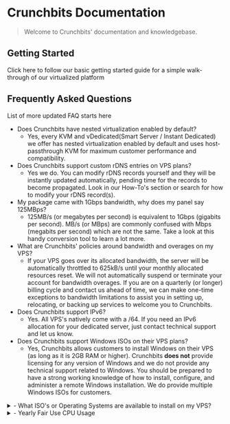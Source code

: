 # Crunchbits Documentation

> Welcome to Crunchbits' documentation and knowledgebase. 

## Getting Started
Click here to follow our basic getting started guide for a simple walk-through of our virtualized platform

## Frequently Asked Questions
List of more updated FAQ starts here

- Does Crunchbits have nested virtualization enabled by default?
    - Yes, every KVM and vDedicated(Smart Server / Instant Dedicated) we offer has nested virtualization enabled by default and uses host-passthrough KVM for maximum customer performance and compatibility.
- Does Crunchbits support custom rDNS entries on VPS plans?
    - Yes we do. You can modify rDNS records yourself and they will be instantly updated automatically, pending time for the records to become propagated. Look in our How-To's section or search for how to modify your rDNS record(s).
- My package came with 1Gbps bandwidth, why does my panel say 125MBps?
    - 125MB/s (or megabytes per second) is equivalent to 1Gbps (gigabits per second). MB/s (or MBps) are commonly confused with Mbps (megabits per second) which are not the same. Take a look at this handy conversion tool to learn a lot more.
- What are Crunchbits' policies around bandwidth and overages on my VPS?
    - If your VPS goes over its allocated bandwidth, the server will be automatically throttled to 625kB/s until your monthly allocated resources reset. We will not automatically suspend or terminate your account for bandwidth overages. If you are on a quarterly (or longer) billing cycle and contact us ahead of time, we can make one-time exceptions to bandwidth limitations to assist you in setting up, relocating, or backing up services to welcome you to Crunchbits.
- Does Crunchbits support IPv6?
    - Yes. All VPS's natively come with a /64. If you need an IPv6 allocation for your dedicated server, just contact technical support and let us know.
- Does Crunchbits support Windows ISOs on their VPS plans?
    - Yes, Crunchbits allows customers to install Windows on their VPS (as long as it is 2GB RAM or higher). Crunchbits **does not** provide licensing for any version of Windows and we do not provide any technical support related to Windows. You should be prepared to have a strong working knowledge of how to install, configure, and administer a remote Windows installation. We do provide multiple Windows ISOs for customers.
<details>
<summary>- What ISO's or Operating Systems are available to install on my VPS?</summary>
    - The following Operating systems are available:
        - AlmaLinux
        - 8 Minimal
        - 9 Latest

        - CentOS
        - 7 Minimal
        - Stream 9

        - Debian
        - Debian 10 (Buster) Minimal
        - Debian 11 (Bullseye) Minimal

        - Fedora
        - Fedora 34 Minimal
        - Fedora 35 Minimal
        - Fedora 36 Minimal

        - Rocky Linux
        - Rocky Linux 8 Minimal

        - Ubuntu
        - Ubuntu Server 18.04 LTS
        - Ubuntu Server 20.04 LTS
        - Ubuntu Server 22.04 LTS

        - Windows
        - Windows Server 2019 Standard
        - Windows Server 2019 Datacenter
        - Windows Server 2022 Standard
        - Windows Server 2022 Datacenter
</details>
<details>
<summary>- Yearly Fair Use CPU Usage</summary>
The yearly plans are not dedicated, but yes you can actually use the cores allotted. These plans are promotional and non-standard to our regular offerings, so this does not apply to our standard VPS and VDS product line-up.

Fair share CPU Usage (if the usage looks like abuse, we will suspend and contact you).

The standard operating procedure for this:
1. If you're a power user, and on a node with a lot of other power users, we'll quietly migrate you around to balance it out if the hypervisor looks a bit too busy for our ability to sleep comfortably at night.
2. If you're using a lot more than your peers, continually, we'll contact you and give you a heads up if it's a problem.
3. If you're non-responsive to that, we'll suspend you until we get a reply.

A safe number: no more than 25% continual load on your cores. At or under that, you'll never hear from us.
Questionable: Somewhere in between 25% and 75% load
An unsafe number: 75%+ load

We won't sugarcoat it: these plans are not meant to compete with our existing premium product stack. It's older hardware, slower drives, less capacity, and will be busier nodes. All things that do not apply to our standard product lineup. Will that matter for anyone who isn't crypto-mining or running a million-dollar e-commerce website? No. But if you're closer to that end of the spectrum definitely look at our VPS and VDS products.
</details>